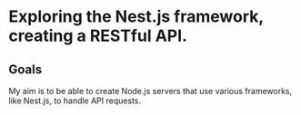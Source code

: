 # Exploring the Nest.js framework, creating a RESTful API.

## Goals

My aim is to be able to create Node.js servers that use various frameworks, like Nest.js, to handle API requests.
